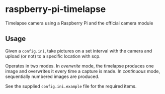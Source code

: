 # raspberry-pi-timelapse
Timelapse camera using a Raspberry Pi and the official camera module

## Usage
Given a `config.ini`, take pictures on a set interval with the camera and upload (or not) to a specific location with scp.

Operates in two modes. In *overwrite* mode, the timelapse produces one image and overwrites it every time a capture is made. In *continuous* mode, sequentially numbered images are produced.

See the supplied `config.ini.example` file for the required items.